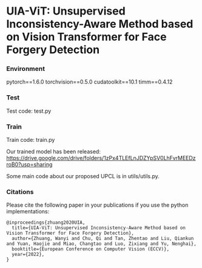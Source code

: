 # UIA-ViT: Unsupervised Inconsistency-Aware Method based on Vision Transformer for Face Forgery Detection

### Environment

pytorch==1.6.0
torchvision==0.5.0
cudatoolkit==10.1
timm==0.4.12

### Test

Test code: test.py

### Train

Train code: train.py

Our trained model has been released: https://drive.google.com/drive/folders/1zPx4TLEfLnJDZYpSV0LhFvrMEEDzroB0?usp=sharing

Some main code about our proposed UPCL is in utils/utils.py.

### Citations
Please cite the following paper in your publications if you use the python implementations:

```
@inproceedings{zhuang2020UIA,
  title={UIA-ViT: Unsupervised Inconsistency-Aware Method based on Vision Transformer for Face Forgery Detection},
  author={Zhuang, Wanyi and Chu, Qi and Tan, Zhentao and Liu, Qiankun and Yuan, Haojie and Miao, Changtao and Luo, Zixiang and Yu, Nenghai},
  booktitle={European Conference on Computer Vision (ECCV)},
  year={2022},
}
```
